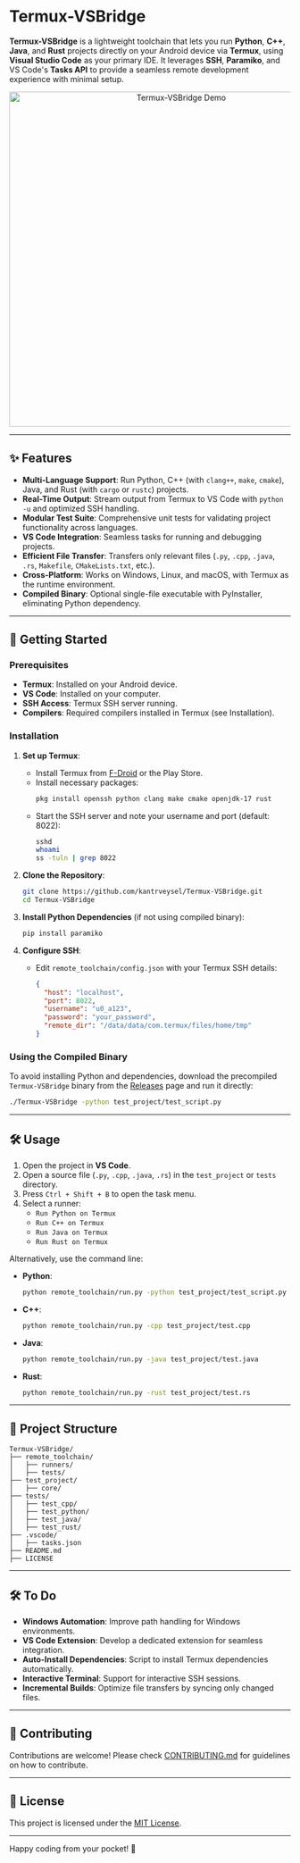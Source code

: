 # Termux-VSBridge

**Termux-VSBridge** is a lightweight toolchain that lets you run **Python**, **C++**, **Java**, and **Rust** projects directly on your Android device via **Termux**, using **Visual Studio Code** as your primary IDE. It leverages **SSH**, **Paramiko**, and VS Code's **Tasks API** to provide a seamless remote development experience with minimal setup.

<p align="center">
  <img src="https://i.ibb.co/Ldd92r5d/Termux-VSBridge.gif" alt="Termux-VSBridge Demo" width="600"/>
</p>

---

## ✨ Features

- **Multi-Language Support**: Run Python, C++ (with `clang++`, `make`, `cmake`), Java, and Rust (with `cargo` or `rustc`) projects.
- **Real-Time Output**: Stream output from Termux to VS Code with `python -u` and optimized SSH handling.
- **Modular Test Suite**: Comprehensive unit tests for validating project functionality across languages.
- **VS Code Integration**: Seamless tasks for running and debugging projects.
- **Efficient File Transfer**: Transfers only relevant files (`.py`, `.cpp`, `.java`, `.rs`, `Makefile`, `CMakeLists.txt`, etc.).
- **Cross-Platform**: Works on Windows, Linux, and macOS, with Termux as the runtime environment.
- **Compiled Binary**: Optional single-file executable with PyInstaller, eliminating Python dependency.

---

## 🚀 Getting Started

### Prerequisites
- **Termux**: Installed on your Android device.
- **VS Code**: Installed on your computer.
- **SSH Access**: Termux SSH server running.
- **Compilers**: Required compilers installed in Termux (see Installation).

### Installation
1. **Set up Termux**:
   - Install Termux from [F-Droid](https://f-droid.org/packages/com.termux/) or the Play Store.
   - Install necessary packages:
     ```bash
     pkg install openssh python clang make cmake openjdk-17 rust
     ```
   - Start the SSH server and note your username and port (default: 8022):
     ```bash
     sshd
     whoami
     ss -tuln | grep 8022
     ```

2. **Clone the Repository**:
   ```bash
   git clone https://github.com/kantrveysel/Termux-VSBridge.git
   cd Termux-VSBridge
   ```

3. **Install Python Dependencies** (if not using compiled binary):
   ```bash
   pip install paramiko
   ```

4. **Configure SSH**:
   - Edit `remote_toolchain/config.json` with your Termux SSH details:
     ```json
     {
       "host": "localhost",
       "port": 8022,
       "username": "u0_a123",
       "password": "your_password",
       "remote_dir": "/data/data/com.termux/files/home/tmp"
     }
     ```

### Using the Compiled Binary
To avoid installing Python and dependencies, download the precompiled `Termux-VSBridge` binary from the [Releases](https://github.com/kantrveysel/Termux-VSBridge/releases) page and run it directly:
```bash
./Termux-VSBridge -python test_project/test_script.py
```

---

## 🛠 Usage

1. Open the project in **VS Code**.
2. Open a source file (`.py`, `.cpp`, `.java`, `.rs`) in the `test_project` or `tests` directory.
3. Press `Ctrl + Shift + B` to open the task menu.
4. Select a runner:
   - `Run Python on Termux`
   - `Run C++ on Termux`
   - `Run Java on Termux`
   - `Run Rust on Termux`

Alternatively, use the command line:
- **Python**:
  ```bash
  python remote_toolchain/run.py -python test_project/test_script.py
  ```
- **C++**:
  ```bash
  python remote_toolchain/run.py -cpp test_project/test.cpp
  ```
- **Java**:
  ```bash
  python remote_toolchain/run.py -java test_project/test.java
  ```
- **Rust**:
  ```bash
  python remote_toolchain/run.py -rust test_project/test.rs
  ```

---


## 📁 Project Structure

```
Termux-VSBridge/
├── remote_toolchain/
│   ├── runners/
│   ├── tests/
├── test_project/
│   ├── core/
├── tests/
│   ├── test_cpp/
│   ├── test_python/
│   ├── test_java/
│   ├── test_rust/
├── .vscode/
│   ├── tasks.json
├── README.md
├── LICENSE
```

---

## 🛠 To Do

- **Windows Automation**: Improve path handling for Windows environments.
- **VS Code Extension**: Develop a dedicated extension for seamless integration.
- **Auto-Install Dependencies**: Script to install Termux dependencies automatically.
- **Interactive Terminal**: Support for interactive SSH sessions.
- **Incremental Builds**: Optimize file transfers by syncing only changed files.

---

## 🤝 Contributing

Contributions are welcome! Please check [CONTRIBUTING.md](CONTRIBUTING.md) for guidelines on how to contribute.

---

## 📜 License

This project is licensed under the [MIT License](LICENSE).

---

Happy coding from your pocket! 🚀